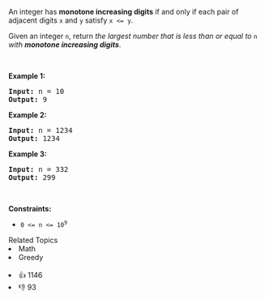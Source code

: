 <p>An integer has <strong>monotone increasing digits</strong> if and only if each pair of adjacent digits <code>x</code> and <code>y</code> satisfy <code>x &lt;= y</code>.</p>

<p>Given an integer <code>n</code>, return <em>the largest number that is less than or equal to </em><code>n</code><em> with <strong>monotone increasing digits</strong></em>.</p>

<p>&nbsp;</p> 
<p><strong class="example">Example 1:</strong></p>

<pre>
<strong>Input:</strong> n = 10
<strong>Output:</strong> 9
</pre>

<p><strong class="example">Example 2:</strong></p>

<pre>
<strong>Input:</strong> n = 1234
<strong>Output:</strong> 1234
</pre>

<p><strong class="example">Example 3:</strong></p>

<pre>
<strong>Input:</strong> n = 332
<strong>Output:</strong> 299
</pre>

<p>&nbsp;</p> 
<p><strong>Constraints:</strong></p>

<ul> 
 <li><code>0 &lt;= n &lt;= 10<sup>9</sup></code></li> 
</ul>

<div><div>Related Topics</div><div><li>Math</li><li>Greedy</li></div></div><br><div><li>👍 1146</li><li>👎 93</li></div>